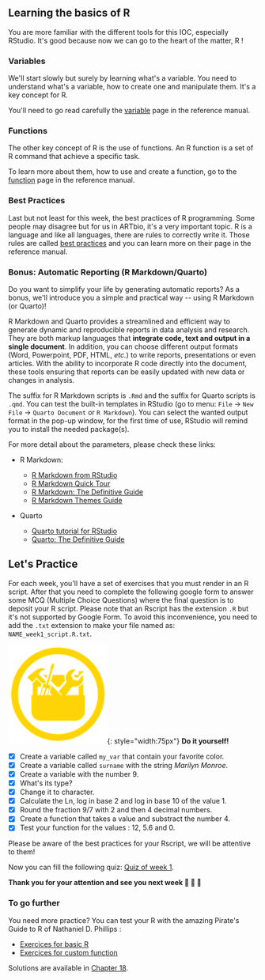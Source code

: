 ## Learning the basics of R

You are more familiar with the different tools for this IOC, especially RStudio. 
It's good because now we can go to the heart of the matter, R !

### Variables

We'll start slowly but surely by learning what's a variable. You need to understand
what's a variable, how to create one and manipulate them. It's a key concept for R. 

You'll need to go read carefully the [variable](./r00_variables.md) page in the 
reference manual.

### Functions

The other key concept of R is the use of functions. An R function is a set of R command
that achieve a specific task. 

To learn more about them, how to use and create a function, go to the [function](./r03_functions.md) page in the reference manual. 

### Best Practices

Last but not least for this week, the best practices of R programming. Some people may
disagree but for us in ARTbio, it's a very important topic. R is a language and like
all languages, there are rules to correctly write it.
Those rules are called [best practices](./r04_bestpractices.md) and you can learn more on their page in the reference manual.

### Bonus: Automatic Reporting (R Markdown/Quarto)

Do you want to simplify your life by generating automatic reports?
As a bonus, we'll introduce you a simple and practical way -- using R Markdown (or Quarto)!

R Markdown and Quarto provides a streamlined and efficient way to generate dynamic and reproducible reports in data analysis and research.
They are both markup languages that **integrate code, text and output in a single document**.
In addition, you can choose different output formats (Word, Powerpoint, PDF, HTML, *etc.*) to write reports, presentations or even articles.
With the ability to incorporate R code directly into the document, these tools ensuring that reports can be easily updated with new data or changes in analysis.

The suffix for R Markdown scripts is `.Rmd` and the suffix for Quarto scripts is `.qmd`.
You can test the built-in templates in RStudio (go to menu: `File` -> `New File` -> `Quarto Document` or `R Markdown`). You can select the wanted output format in the pop-up window,
for the first time of use, RStudio will remind you to install the needed package(s).

For more detail about the parameters, please check these links:

- R Markdown:
  * [R Markdown from RStudio](https://rmarkdown.rstudio.com/lesson-1.html)
  * [R Markdown Quick Tour](https://rmarkdown.rstudio.com/authoring_quick_tour.html)
  * [R Markdown: The Definitive Guide](https://bookdown.org/yihui/rmarkdown/)
  * [R Markdown Themes Guide](https://rpubs.com/ranydc/rmarkdown_themes)

- Quarto
  * [Quarto tutorial for RStudio](https://quarto.org/docs/get-started/hello/rstudio.html)
  * [Quarto: The Definitive Guide](https://quarto-tdg.org)


## Let's Practice

For each week, you'll have a set of exercises that you must render in an R script. 
After that you need to complete the following google form to answer some MCQ (Multiple
Choice Questions) where the final question is to deposit your R script.
Please note that an Rscript has the extension `.R` but it's not supported by Google Form.
To avoid this inconvenience, you need to add the `.txt` extension to make your file named as: `NAME_week1_script.R.txt`. 

![](images/toolbox-do-it-yourself.png){: style="width:75px"} **Do it yourself!**

- [x] Create a variable called `my_var` that contain your favorite color.
- [x] Create a variable called `surname` with the string _Marilyn Monroe_.
- [x] Create a variable with the number 9.
- [x] What's its type?
- [x] Change it to character.
- [x] Calculate the Ln, log in base 2 and log in base 10 of the value 1.
- [x] Round the fraction 9/7 with 2 and then 4 decimal numbers.
- [x] Create a function that takes a value and substract the number 4.
- [x] Test your function for the values : 12, 5.6 and 0.

Please be aware of the best practices for your Rscript, we will be attentive to them!

Now you can fill the following quiz: [Quiz of week 1](https://forms.gle/Y6enoxKSH5Nfa14w9).


**Thank you for your attention and see you next week :clap: :clap: :clap:**

### To go further

You need more practice? You can test your R with the amazing Pirate's Guide to R of
Nathaniel D. Phillips :

- [Exercices for basic R](https://bookdown.org/ndphillips/YaRrr/test-your-r-might.html)
- [Exercices for custom function](https://bookdown.org/ndphillips/YaRrr/test-your-r-might-6.html)

Solutions are available in [Chapter 18](https://bookdown.org/ndphillips/YaRrr/solutions.html).